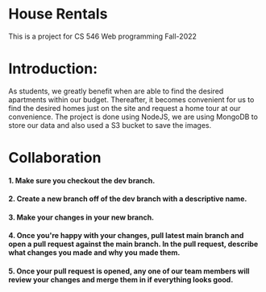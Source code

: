 # House Rentals
This is a project for CS 546 Web programming Fall-2022

# Introduction:
As students, we greatly benefit when are able to find the desired apartments within our budget. Thereafter, it becomes convenient for us to find the desired homes just
on the site and request a home tour at our convenience. 
The project is done using NodeJS, we are using MongoDB to store our data and also used a S3 bucket to save the images.

# Collaboration
#### 1. Make sure you checkout the dev branch.

#### 2. Create a new branch off of the dev branch with a descriptive name.

#### 3. Make your changes in your new branch.

#### 4. Once you're happy with your changes, pull latest main branch and open a pull request against the main branch. In the pull request, describe what changes you made and why you made them.

#### 5. Once your pull request is opened, any one of our team members will review your changes and merge them in if everything looks good.
